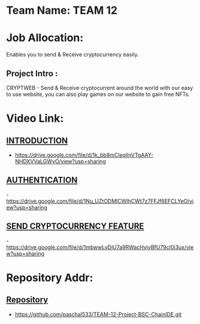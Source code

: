 # Team Name: TEAM 12
# Job Allocation:
 Enables you to send & Receive cryptocurrency easily. 
## Project Intro : 
CRYPTWEB - Send & Receive cryptocurrent around the world with our easy to use website, you can also play games on our website to gain free NFTs.

# Video Link:
## [INTRODUCTION](https://drive.google.com/file/d/1k_bb8mCleqjlnVTgAAY-NHDXVVaLGWyO/view?usp=sharing)

- https://drive.google.com/file/d/1k_bb8mCleqjlnVTgAAY-NHDXVVaLGWyO/view?usp=sharing

## [AUTHENTICATION](https://drive.google.com/file/d/1Nu_UZtODMlCWIhCWt7z7FFJf6EFCLYeO/view?usp=sharing)

-https://drive.google.com/file/d/1Nu_UZtODMlCWIhCWt7z7FFJf6EFCLYeO/view?usp=sharing

## [SEND CRYPTOCURRENCY FEATURE](https://drive.google.com/file/d/1mbwwLvDjU7a9RWacHyivBfU79cI0i3ux/view?usp=sharing)

-https://drive.google.com/file/d/1mbwwLvDjU7a9RWacHyivBfU79cI0i3ux/view?usp=sharing

# Repository Addr: 
## [Repository](https://github.com/paschal533/TEAM-12-Project-BSC-ChainIDE.git) 
- https://github.com/paschal533/TEAM-12-Project-BSC-ChainIDE.git
